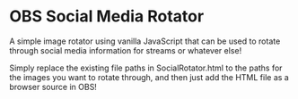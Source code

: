 # OBS Social Media Rotator
A simple image rotator using vanilla JavaScript that can be used to rotate through social media information for streams or whatever else! 

Simply replace the existing file paths in SocialRotator.html to the paths for the images you want to rotate through, and then just add the HTML file as a browser source in OBS!
